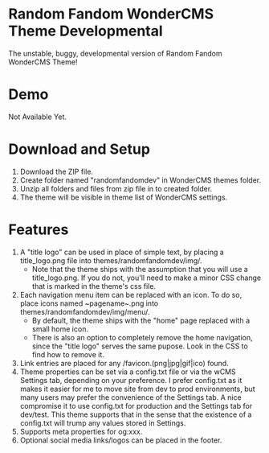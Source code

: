 # Random Fandom WonderCMS Theme Developmental
The unstable, buggy, developmental version of Random Fandom WonderCMS Theme!

# Demo
Not Available Yet.

# Download and Setup
1. Download the ZIP file.
2. Create folder named "randomfandomdev" in WonderCMS themes folder.
3. Unzip all folders and files from zip file in to created folder.
4. The theme will be visible in theme list of WonderCMS settings.

# Features
1. A "title logo" can be used in place of simple text, by placing a
   title_logo.png file into themes/randomfandomdev/img/.
   - Note that the theme ships with the assumption that you will use
     a title_logo.png. If you do not, you'll need to make a minor
     CSS change that is marked in the theme's css file.
2. Each navigation menu item can be replaced with an icon. To do so,
   place icons named ~pagename~.png into themes/randomfandomdev/img/menu/.
   - By default, the theme ships with the "home" page replaced with
     a small home icon.
   - There is also an option to completely remove the home navigation,
     since the "title logo" serves the same pupose. Look in the CSS to
     find how to remove it.
3. Link entries are placed for any /favicon.(png|jpg|gif|ico) found.
4. Theme properties can be set via a config.txt file or via the wCMS
   Settings tab, depending on your preference. I prefer config.txt as
   it makes it easier for me to move site from dev to prod environments,
   but many users may prefer the convenience of the Settings tab. A
   nice compromise it to use config.txt for production and the Settings
   tab for dev/test. This theme supports that in the sense that the
   existence of a config.txt will trump any values stored in Settings.
5. Supports meta properties for og:xxx.
6. Optional social media links/logos can be placed in the footer.
